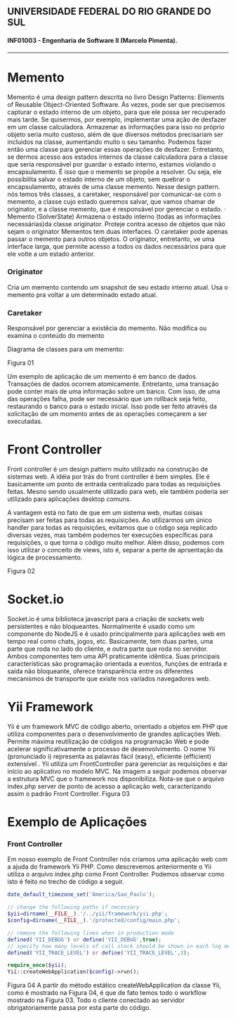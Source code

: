 ## UNIVERSIDADE FEDERAL DO RIO GRANDE DO SUL
#### INF01003 - Engenharia de Software II (Marcelo Pimenta).
---------------

Memento
====

Memento é uma design pattern descrita no livro Design Patterns: Elements of Reusable Object-Oriented Software.
Às vezes, pode ser que precisemos capturar o estado interno de um objeto, para que ele possa ser recuperado mais tarde. Se quisermos, por exemplo, implementar uma ação de desfazer em um classe calculadora. Armazenar as informações para isso no próprio objeto seria muito custoso, além de que diversos métodos precisariam ser incluidos na classe, aumentando muito o seu tamanho. Podemos fazer então uma classe para gerenciar essas operações de desfazer. Entretanto, se dermos acesso aos estados internos da classe calculadora para a classe que seria responsável por guardar o estado interno, estamos violando o encapsulamento. É isso que o memento se propõe a resolver. Ou seja, ele possibilita salvar o estado interno de um objeto, sem quebrar o encapsulamento, através de uma classe memento.
Nesse design pattern. nós temos três classes, a caretaker, responsável por comunicar-se com o memento, a classe cujo estado queremos salvar, que vamos chamar de originator, e a classe memento, que é responsável por gerenciar o estado.
· Memento (SolverState) 
Armazena o estado interno (todas as informações necessárias)da classe originator. 
Proteje contra acesso de objetos que não sejam o originator
Mementos tem duas interfaces. O caretaker pode apenas passar o memento para outros objetos. O originator, entretanto, ve uma interface larga, que permite acesso a todos os dados necessários para que ele volte a um estado anterior.

### Originator 
Cria um memento contendo um snapshot de seu estado interno atual. 
Usa o memento pra voltar a um determinado estado atual.

### Caretaker
Responsável por gerenciar a existêcia do memento.
Não modifica ou examina o conteúdo do memento

Diagrama de classes para um memento:

Figura 01

Um exemplo de aplicação de um memento é em banco de dados. Transações de dados ocorrem atomicamente. Entretanto, uma transação pode conter mais de uma informação sobre um banco. Com isso, de uma das operações falha, pode ser necessário que um rollback seja feito, restaurando o banco para o estado inicial. Isso pode ser feito através da solicitação de um momento antes de as operações começarem a ser executadas.

 Front Controller
 ===

Front controller é um design pattern muito utilizado na construção de sistemas web. A idéia por trás do front controller é bem simples.  Ele é basicamente um ponto de entrada centralizado para todas as requisições feitas. Mesno sendo usualmente utilizado para web, ele também poderia ser utilizado para aplicações desktop comuns.

A vantagem está no fato de que em um sistema web, muitas coisas precisam ser feitas para todas as requisições. Ao utilizarmos um único handler para todas as requisições, evitamos que o código seja replicado diversas vezes, mas também podemos ter execuções específicas para requisições, o que torna o código muito melhor. Além disso, podemos com isso utilizar o conceito de views, isto é, separar a perte de aprsentação da lógica de processamento.

Figura 02


Socket.io
===

Socket.io é uma biblioteca javascript para a criação de sockets web persistentes e não bloqueantes. Normalmente é usado como um componente do NodeJS e é usado principalmente para aplicações web em tempo real como chats, jogos, etc. Basicamente, tem duas partes, uma parte que roda no lado do cliente, e outra parte que roda no servidor. Ambos componentes tem uma API praticamente idêntica. Suas principais características são programação orientada a eventos, funções de entrada e saída não bloqueante, oferece transparência entre os diferentes mecanismos de transporte que existe nos variados navegadores web. 



Yii Framework
===

Yii é um framework MVC de código aberto, orientado a objetos em PHP que utiliza componentes para o desenvolvimento de grandes aplicações Web. Permite máxima reutilização de códigos na programação Web e pode acelerar significativamente o processo de desenvolvimento. O nome Yii (pronunciado i) representa as palavras fácil (easy), eficiente (efficient) extensível .
Yii utiliza um FrontController para gerenciar as requisições e dar início ao aplicativo no modelo MVC.
Na imagem a seguir podemos observar a estrutura MVC que o framework nos disponibiliza. Nota-se que o arquivo index.php server de ponto de acesso a aplicação web, caracterizando assim o padrão Front Controller.
Figura 03

Exemplo de Aplicações
===

### Front Controller
Em nosso exemplo de Front Controller nós criamos uma aplicação web com a ajuda do framework Yii PHP. Como descrevemos anteriormente o Yii utiliza o arquivo index.php como Front Controller. Podemos observar como isto é feito no trecho de código a seguir.

```php
date_default_timezone_set('America/Sao_Paulo');

// change the following paths if necessary
$yii=dirname(__FILE__).'/../yii/framework/yii.php';
$config=dirname(__FILE__).'/protected/config/main.php';

// remove the following lines when in production mode
defined('YII_DEBUG') or define('YII_DEBUG',true);
// specify how many levels of call stack should be shown in each log message
defined('YII_TRACE_LEVEL') or define('YII_TRACE_LEVEL',3);

require_once($yii);
Yii::createWebApplication($config)->run();

```
Figura 04
A partir do método estático createWebApplication da classe Yii, como é mostrado na Figura 04,  é que de fato temos todo o workflow mostrado na Figura 03. Todo o cliente conectado ao servidor obrigatoriamente passa por esta parte do código.  


